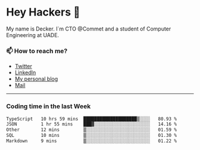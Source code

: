 # Hey Hackers 👋

My name is Decker. I`m CTO @Commet and a student of Computer Engineering at UADE.

### 📫 How to reach me?
- [Twitter](https://x.com/0xDecker) 
- [LinkedIn](https://www.linkedin.com/in/decker-urbano/) 
- [My personal blog](http://decker.sh) 
- [Mail](mailto:me@decker.sh)

---

### Coding time in the last Week

<!--START_SECTION:waka-->

```txt
TypeScript   10 hrs 59 mins  ████████████████████▒░░░░   80.93 %
JSON         1 hr 55 mins    ███▓░░░░░░░░░░░░░░░░░░░░░   14.16 %
Other        12 mins         ▒░░░░░░░░░░░░░░░░░░░░░░░░   01.59 %
SQL          10 mins         ▒░░░░░░░░░░░░░░░░░░░░░░░░   01.30 %
Markdown     9 mins          ▒░░░░░░░░░░░░░░░░░░░░░░░░   01.22 %
```

<!--END_SECTION:waka-->
